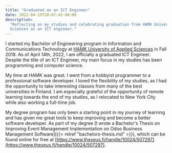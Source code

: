 ```yaml
---
title: "Graduated as an ICT Engineer"
date: 2022-04-15T20:07:43-04:00
description:
  "Reflecting on my studies and celebrating graduation from HAMK University of Applied
  Sciences as an ICT engineer."
---
```


I started my Bachelor of Engineering program in Information and Communications
Technology at [HAMK University of Applied Sciences](https://www.hamk.fi/?lang=en) in
Fall 2018. As of April 14th, 2022, I am officially a graduated ICT Engineer. Despite the
title of an ICT Engineer, my main focus in my studies has been programming and computer
science.

My time at HAMK was great. I went from a hobbyist programmer to a professional software
developer. I loved the flexibility of my studies, as I had the opportunity to take
interesting classes from many of the best universities in Finland. I am especially
grateful of the opportunity of remote learning towards the end of my studies, as I
relocated to New York City while also working a full-time job.

My degree program has only been a starting point in my journey of learning and has given
me great tools to keep improving and become a better software developer. As part of my
degree [I wrote a Bachelor's Thesis on Improving Event Management Implementation on Odoo
Business Management Software]({{< relref "bachelors-thesis.md" >}}), which can be found
online for free at
[https://www.theseus.fi/handle/10024/507297](https://www.theseus.fi/handle/10024/507297).
